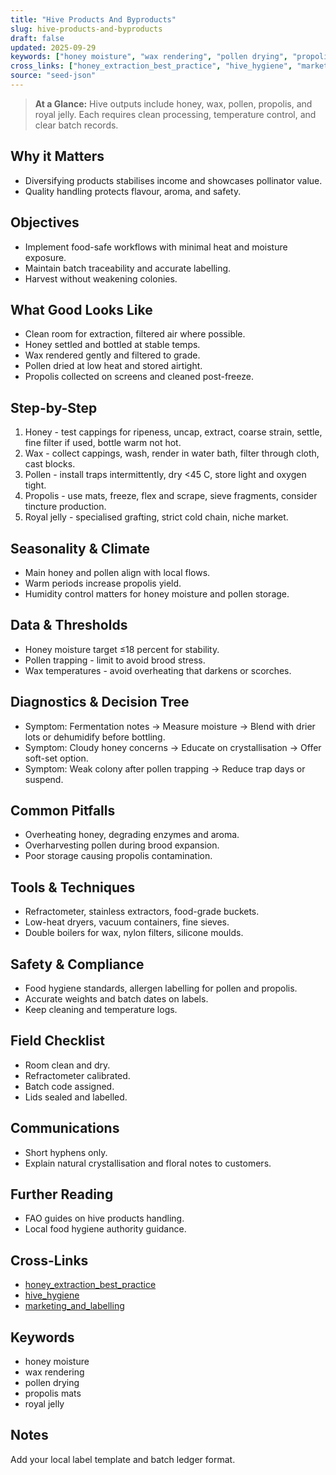```yaml
---
title: "Hive Products And Byproducts"
slug: hive-products-and-byproducts
draft: false
updated: 2025-09-29
keywords: ["honey moisture", "wax rendering", "pollen drying", "propolis mats", "royal jelly"]
cross_links: ["honey_extraction_best_practice", "hive_hygiene", "marketing_and_labelling"]
source: "seed-json"
---
```


> **At a Glance:** Hive outputs include honey, wax, pollen, propolis, and royal jelly. Each requires clean processing, temperature control, and clear batch records.

## Why it Matters
- Diversifying products stabilises income and showcases pollinator value.
- Quality handling protects flavour, aroma, and safety.

## Objectives
- Implement food-safe workflows with minimal heat and moisture exposure.
- Maintain batch traceability and accurate labelling.
- Harvest without weakening colonies.

## What Good Looks Like
- Clean room for extraction, filtered air where possible.
- Honey settled and bottled at stable temps.
- Wax rendered gently and filtered to grade.
- Pollen dried at low heat and stored airtight.
- Propolis collected on screens and cleaned post-freeze.

## Step-by-Step
1) Honey - test cappings for ripeness, uncap, extract, coarse strain, settle, fine filter if used, bottle warm not hot.
2) Wax - collect cappings, wash, render in water bath, filter through cloth, cast blocks.
3) Pollen - install traps intermittently, dry <45 C, store light and oxygen tight.
4) Propolis - use mats, freeze, flex and scrape, sieve fragments, consider tincture production.
5) Royal jelly - specialised grafting, strict cold chain, niche market.

## Seasonality & Climate
- Main honey and pollen align with local flows.
- Warm periods increase propolis yield.
- Humidity control matters for honey moisture and pollen storage.

## Data & Thresholds
- Honey moisture target ≤18 percent for stability.
- Pollen trapping - limit to avoid brood stress.
- Wax temperatures - avoid overheating that darkens or scorches.

## Diagnostics & Decision Tree
- Symptom: Fermentation notes -> Measure moisture -> Blend with drier lots or dehumidify before bottling.
- Symptom: Cloudy honey concerns -> Educate on crystallisation -> Offer soft-set option.
- Symptom: Weak colony after pollen trapping -> Reduce trap days or suspend.

## Common Pitfalls
- Overheating honey, degrading enzymes and aroma.
- Overharvesting pollen during brood expansion.
- Poor storage causing propolis contamination.

## Tools & Techniques
- Refractometer, stainless extractors, food-grade buckets.
- Low-heat dryers, vacuum containers, fine sieves.
- Double boilers for wax, nylon filters, silicone moulds.

## Safety & Compliance
- Food hygiene standards, allergen labelling for pollen and propolis.
- Accurate weights and batch dates on labels.
- Keep cleaning and temperature logs.

## Field Checklist
- Room clean and dry.
- Refractometer calibrated.
- Batch code assigned.
- Lids sealed and labelled.

## Communications
- Short hyphens only.
- Explain natural crystallisation and floral notes to customers.

## Further Reading
- FAO guides on hive products handling.
- Local food hygiene authority guidance.

## Cross-Links
- [honey_extraction_best_practice](/topics/honey-extraction-best-practice/)
- [hive_hygiene](/topics/hive-hygiene/)
- [marketing_and_labelling](/topics/marketing-and-labelling/)

## Keywords
- honey moisture
- wax rendering
- pollen drying
- propolis mats
- royal jelly

## Notes
Add your local label template and batch ledger format.
